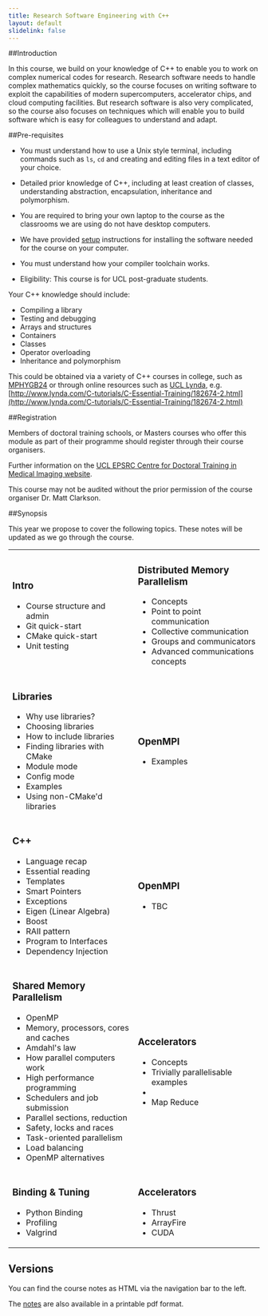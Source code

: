 ```yaml
---
title: Research Software Engineering with C++
layout: default
slidelink: false
---
```


##Introduction

In this course, we build on your knowledge of C++ to enable you to work on complex numerical codes for research.
Research software needs to handle complex mathematics quickly, so the course focuses on writing software to exploit the
capabilities of modern supercomputers, accelerator chips, and cloud computing facilities. But research software is also
very complicated, so the course also focuses on techniques which will enable you to build software which is easy for colleagues
to understand and adapt.

##Pre-requisites

* You must understand how to use a Unix style terminal, including commands such as ```ls```, ```cd``` and creating and editing files in a text editor of your choice.
* Detailed prior knowledge of C++, including at least creation of classes, understanding abstraction, encapsulation, inheritance and polymorphism.
* You are required to bring your own laptop to the course as the classrooms we are using do not have desktop computers.
* We have provided [setup](98Installation) instructions for installing the software needed for the course on your computer.
* You must understand how your compiler toolchain works.

* Eligibility: This course is for UCL post-graduate students.

Your C++ knowledge should include:

* Compiling a library
* Testing and debugging
* Arrays and structures
* Containers
* Classes
* Operator overloading
* Inheritance and polymorphism

This could be obtained via a variety of C++ courses in college, such as
[MPHYGB24](https://moodle.ucl.ac.uk/course/view.php?id=5395)
or through online resources such as [UCL Lynda](https://www.ucl.ac.uk/lynda),
 e.g. [http://www.lynda.com/C-tutorials/C-Essential-Training/182674-2.html](http://www.lynda.com/C-tutorials/C-Essential-Training/182674-2.html)

##Registration

Members of doctoral training schools, or Masters courses who offer this module as part of their programme should register through their course organisers. 

Further information on the [UCL EPSRC Centre for Doctoral Training in Medical Imaging website](http://medicalimaging-cdt.ucl.ac.uk/programmes).

This course may not be audited without the prior permission of the course organiser Dr. Matt Clarkson.

##Synopsis

This year we propose to cover the following topics. These notes will be updated as we go through the course.

<table>
 <tbody>

  <tr>
   
   <td>
    <h3>Intro</h3>
    <ul>
     <li>Course structure and admin</li>
     <li>Git quick-start</li>
     <li>CMake quick-start</li>
     <li>Unit testing</li>
    </ul>
   </td>
   
   <td>
    <h3>Distributed Memory Parallelism</h3>
    <ul>
     <li>Concepts</li>
     <li>Point to point communication</li>
     <li>Collective communication</li>
     <li>Groups and communicators</li>
     <li>Advanced communications concepts</li>
    </ul>
   </td>
   
  </tr>
  <tr>
  
   <td>
    <h3>Libraries</h3>
    <ul>
     <li>Why use libraries?</li>
     <li>Choosing libraries</li>
     <li>How to include libraries</li>
     <li>Finding libraries with CMake</li>
     <li>Module mode</li>
     <li>Config mode</li>
     <li>Examples</li>
     <li>Using non-CMake'd libraries</li>     
    </ul>
   </td>
  
   <td>
    <h3>OpenMPI</h3>
    <ul>
     <li>Examples</li>
    </ul>
   </td>
   
  </tr>
  <tr>
  
   <td>
    <h3>C++</h3>
    <ul>
     <li>Language recap</li>
     <li>Essential reading</li>
     <li>Templates</li>
     <li>Smart Pointers</li>
     <li>Exceptions</li>
     <li>Eigen (Linear Algebra)</li>
     <li>Boost</li>
     <li>RAII pattern</li>
     <li>Program to Interfaces</li>
     <li>Dependency Injection</li>
    </ul>
   </td>
    
   <td>
    <h3>OpenMPI</h3>
    <ul>
     <li>TBC</li>
    </ul>
   </td>
    
  </tr>
  <tr>
  
   <td>
    <h3>Shared Memory Parallelism</h3>
    <ul>
     <li>OpenMP</li>
     <li>Memory, processors, cores and caches</li>
     <li>Amdahl's law</li>
     <li>How parallel computers work</li>
     <li>High performance programming</li>
     <li>Schedulers and job submission</li>     
     <li>Parallel sections, reduction</li>
     <li>Safety, locks and races</li>
     <li>Task-oriented parallelism</li>
     <li>Load balancing</li>
     <li>OpenMP alternatives</li>
    </ul>
   </td>
   
   <td>
    <h3>Accelerators</h3>
    <ul>
     <li>Concepts</li>
     <li>Trivially parallelisable examples<li>
     <li>Map Reduce</li>
    </ul>
   </td>
   
  </tr>
  <tr>
  
   <td>
    <h3>Binding & Tuning</h3>
    <ul>
     <li>Python Binding</li>
     <li>Profiling</li>
     <li>Valgrind</li>
    </ul>
   </td>
   
   <td>
    <h3>Accelerators</h3>
    <ul>
     <li>Thrust</li>
     <li>ArrayFire</li>
     <li>CUDA</li>
    </ul>
   </td>
   
  </tr>
  
 </tbody>
</table>


Versions
--------

You can find the course notes as HTML via the navigation bar to the left.

The [notes](notes.pdf) are also available in  a printable pdf format.

